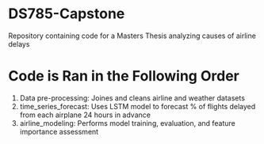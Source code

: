 # DS785-Capstone
Repository containing code for a Masters Thesis analyzing causes of airline delays

# Code is Ran in the Following Order
1. Data pre-processing: Joines and cleans airline and weather datasets
2. time_series_forecast: Uses LSTM model to forecast % of flights delayed from each airplane 24 hours in advance
3.  airline_modeling: Performs model training, evaluation, and feature importance assessment
